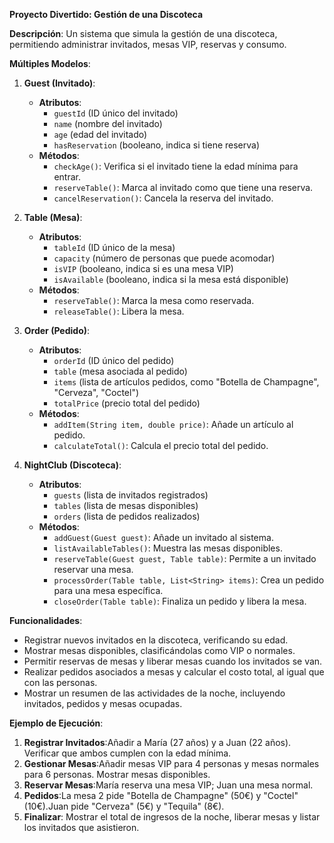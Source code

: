 **Proyecto Divertido: Gestión de una Discoteca**

**Descripción**:
Un sistema que simula la gestión de una discoteca, permitiendo administrar invitados, mesas VIP, reservas y consumo.

**Múltiples Modelos**:

1. **Guest (Invitado)**:

   - **Atributos**:
     - `guestId` (ID único del invitado)
     - `name` (nombre del invitado)
     - `age` (edad del invitado)
     - `hasReservation` (booleano, indica si tiene reserva)
   - **Métodos**:
     - `checkAge()`: Verifica si el invitado tiene la edad mínima para entrar.
     - `reserveTable()`: Marca al invitado como que tiene una reserva.
     - `cancelReservation()`: Cancela la reserva del invitado.
2. **Table (Mesa)**:

   - **Atributos**:
     - `tableId` (ID único de la mesa)
     - `capacity` (número de personas que puede acomodar)
     - `isVIP` (booleano, indica si es una mesa VIP)
     - `isAvailable` (booleano, indica si la mesa está disponible)
   - **Métodos**:
     - `reserveTable()`: Marca la mesa como reservada.
     - `releaseTable()`: Libera la mesa.
3. **Order (Pedido)**:

   - **Atributos**:
     - `orderId` (ID único del pedido)
     - `table` (mesa asociada al pedido)
     - `items` (lista de artículos pedidos, como "Botella de Champagne", "Cerveza", "Coctel")
     - `totalPrice` (precio total del pedido)
   - **Métodos**:
     - `addItem(String item, double price)`: Añade un artículo al pedido.
     - `calculateTotal()`: Calcula el precio total del pedido.
4. **NightClub (Discoteca)**:

   - **Atributos**:
     - `guests` (lista de invitados registrados)
     - `tables` (lista de mesas disponibles)
     - `orders` (lista de pedidos realizados)
   - **Métodos**:
     - `addGuest(Guest guest)`: Añade un invitado al sistema.
     - `listAvailableTables()`: Muestra las mesas disponibles.
     - `reserveTable(Guest guest, Table table)`: Permite a un invitado reservar una mesa.
     - `processOrder(Table table, List<String> items)`: Crea un pedido para una mesa específica.
     - `closeOrder(Table table)`: Finaliza un pedido y libera la mesa.

**Funcionalidades**:

- Registrar nuevos invitados en la discoteca, verificando su edad.
- Mostrar mesas disponibles, clasificándolas como VIP o normales.
- Permitir reservas de mesas y liberar mesas cuando los invitados se van.
- Realizar pedidos asociados a mesas y calcular el costo total, al igual que con las personas.
- Mostrar un resumen de las actividades de la noche, incluyendo invitados, pedidos y mesas ocupadas.

**Ejemplo de Ejecución**:

1. **Registrar Invitados**:Añadir a María (27 años) y a Juan (22 años). Verificar que ambos cumplen con la edad mínima.
2. **Gestionar Mesas**:Añadir mesas VIP para 4 personas y mesas normales para 6 personas. Mostrar mesas disponibles.
3. **Reservar Mesas**:María reserva una mesa VIP; Juan una mesa normal.
4. **Pedidos**:La mesa 2 pide "Botella de Champagne" (50€) y "Coctel" (10€).Juan pide "Cerveza" (5€) y "Tequila" (8€).
5. **Finalizar**:
   Mostrar el total de ingresos de la noche, liberar mesas y listar los invitados que asistieron.
